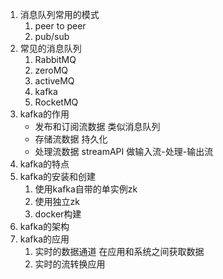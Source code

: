 1. 消息队列常用的模式   
   1. peer to peer
   2. pub/sub
2. 常见的消息队列
   1. RabbitMQ
   2. zeroMQ
   3. activeMQ
   4. kafka
   5. RocketMQ
3. kafka的作用
   * 发布和订阅流数据 类似消息队列
   * 存储流数据 持久化
   * 处理流数据 streamAPI 做输入流-处理-输出流
4. kafka的特点
5. kafka的安装和创建
   1. 使用kafka自带的单实例zk
   2. 使用独立zk
   3. docker构建
6. kafka的架构
7. kafka的应用
   1. 实时的数据通道 在应用和系统之间获取数据
   2. 实时的流转换应用